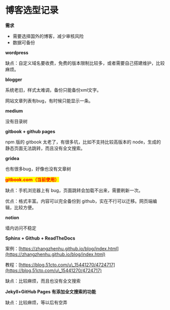 # 博客选型记录

**需求**

* 需要选择国外的博客，减少审核风险
* 数据可备份



**wordpress**

缺点：自定义域名要收费，免费的版本限制比较多，或者需要自己搭建维护，比较麻烦。



**blogger**

系统老旧，样式太难调，备份只能备份xml文字。

网站文章列表有bug，有时候只能显示一条。



**medium**

没有目录树



**gitbook + github pages**

npm 版的 gitbook 太老了，有很多坑，比如不支持比较高版本的 node，生成的静态页面无法跳转，而且没有全文搜索。



**gridea**

也有很多bug，好像也没有文章树



<mark style="color:red;">**gitbook.com（当前使用）**</mark>

缺点：手机浏览器上有 bug，页面跳转会加载不出来，需要刷新一次。

优点：格式丰富。内容可以完全备份到 github，实在不行可以迁移。网页端编辑，比较方便。



**notion**

墙内访问不稳定



**Sphinx + Github + ReadTheDocs**

案例：[https://zhangzhenhu.github.io/blog/index.html](https://zhangzhenhu.github.io/blog/index.html)

教程：[https://blog.51cto.com/u\_15441270/4724717](https://blog.51cto.com/u\_15441270/4724717)

缺点：比较麻烦，而且也没有全文搜索



**Jekyll+GitHub Pages 有添加全文搜索的功能**

缺点：比较麻烦，等以后有空弄
